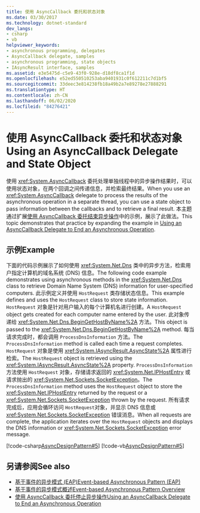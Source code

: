 ```yaml
---
title: 使用 AsyncCallback 委托和状态对象
ms.date: 03/30/2017
ms.technology: dotnet-standard
dev_langs:
- csharp
- vb
helpviewer_keywords:
- asynchronous programming, delegates
- AsyncCallback delegate, samples
- asynchronous programming, state objects
- IAsyncResult interface, samples
ms.assetid: e3e5475d-c5e9-43f0-928e-d18df8ca1f1d
ms.openlocfilehash: e52ed550510253aba9401931c0f612211c7d1bf5
ms.sourcegitcommit: 33deec3e814238fb18a49b2a7e89278e27888291
ms.translationtype: HT
ms.contentlocale: zh-CN
ms.lasthandoff: 06/02/2020
ms.locfileid: "84276421"
---
```

# <a name="using-an-asynccallback-delegate-and-state-object"></a><span data-ttu-id="e31d3-102">使用 AsyncCallback 委托和状态对象</span><span class="sxs-lookup"><span data-stu-id="e31d3-102">Using an AsyncCallback Delegate and State Object</span></span>
<span data-ttu-id="e31d3-103">使用 <xref:System.AsyncCallback> 委托处理单独线程中的异步操作结果时，可以使用状态对象，在两个回调之间传递信息，并检索最终结果。</span><span class="sxs-lookup"><span data-stu-id="e31d3-103">When you use an <xref:System.AsyncCallback> delegate to process the results of the asynchronous operation in a separate thread, you can use a state object to pass information between the callbacks and to retrieve a final result.</span></span> <span data-ttu-id="e31d3-104">本主题通过扩展[使用 AsyncCallback 委托结束异步操作](using-an-asynccallback-delegate-to-end-an-asynchronous-operation.md)中的示例，展示了此做法。</span><span class="sxs-lookup"><span data-stu-id="e31d3-104">This topic demonstrates that practice by expanding the example in [Using an AsyncCallback Delegate to End an Asynchronous Operation](using-an-asynccallback-delegate-to-end-an-asynchronous-operation.md).</span></span>  
  
## <a name="example"></a><span data-ttu-id="e31d3-105">示例</span><span class="sxs-lookup"><span data-stu-id="e31d3-105">Example</span></span>  
 <span data-ttu-id="e31d3-106">下面的代码示例展示了如何使用 <xref:System.Net.Dns> 类中的异步方法，检索用户指定计算机的域名系统 (DNS) 信息。</span><span class="sxs-lookup"><span data-stu-id="e31d3-106">The following code example demonstrates using asynchronous methods in the <xref:System.Net.Dns> class to retrieve Domain Name System (DNS) information for user-specified computers.</span></span> <span data-ttu-id="e31d3-107">此示例定义并使用 `HostRequest` 类存储状态信息。</span><span class="sxs-lookup"><span data-stu-id="e31d3-107">This example defines and uses the `HostRequest` class to store state information.</span></span> <span data-ttu-id="e31d3-108">`HostRequest` 对象是针对用户输入的每个计算机名进行创建。</span><span class="sxs-lookup"><span data-stu-id="e31d3-108">A `HostRequest` object gets created for each computer name entered by the user.</span></span> <span data-ttu-id="e31d3-109">此对象传递给 <xref:System.Net.Dns.BeginGetHostByName%2A> 方法。</span><span class="sxs-lookup"><span data-stu-id="e31d3-109">This object is passed to the <xref:System.Net.Dns.BeginGetHostByName%2A> method.</span></span> <span data-ttu-id="e31d3-110">每当请求完成时，都会调用 `ProcessDnsInformation` 方法。</span><span class="sxs-lookup"><span data-stu-id="e31d3-110">The `ProcessDnsInformation` method is called each time a request completes.</span></span> <span data-ttu-id="e31d3-111">`HostRequest` 对象是使用 <xref:System.IAsyncResult.AsyncState%2A> 属性进行检索。</span><span class="sxs-lookup"><span data-stu-id="e31d3-111">The `HostRequest` object is retrieved using the <xref:System.IAsyncResult.AsyncState%2A> property.</span></span> <span data-ttu-id="e31d3-112">`ProcessDnsInformation` 方法使用 `HostRequest` 对象，存储请求返回的 <xref:System.Net.IPHostEntry> 或请求抛出的 <xref:System.Net.Sockets.SocketException>。</span><span class="sxs-lookup"><span data-stu-id="e31d3-112">The `ProcessDnsInformation` method uses the `HostRequest` object to store the <xref:System.Net.IPHostEntry> returned by the request or a <xref:System.Net.Sockets.SocketException> thrown by the request.</span></span> <span data-ttu-id="e31d3-113">所有请求完成后，应用会循环访问 `HostRequest`对象，并显示 DNS 信息或 <xref:System.Net.Sockets.SocketException> 错误消息。</span><span class="sxs-lookup"><span data-stu-id="e31d3-113">When all requests are complete, the application iterates over the `HostRequest` objects and displays the DNS information or <xref:System.Net.Sockets.SocketException> error message.</span></span>  
  
 [!code-csharp[AsyncDesignPattern#5](../../../samples/snippets/csharp/VS_Snippets_CLR/AsyncDesignPattern/CS/AsyncDelegateWithStateObject.cs#5)]
 [!code-vb[AsyncDesignPattern#5](../../../samples/snippets/visualbasic/VS_Snippets_CLR/AsyncDesignPattern/VB/AsyncDelegateWithStateObject.vb#5)]  
  
## <a name="see-also"></a><span data-ttu-id="e31d3-114">另请参阅</span><span class="sxs-lookup"><span data-stu-id="e31d3-114">See also</span></span>

- [<span data-ttu-id="e31d3-115">基于事件的异步模式 (EAP)</span><span class="sxs-lookup"><span data-stu-id="e31d3-115">Event-based Asynchronous Pattern (EAP)</span></span>](event-based-asynchronous-pattern-eap.md)
- [<span data-ttu-id="e31d3-116">基于事件的异步模式概述</span><span class="sxs-lookup"><span data-stu-id="e31d3-116">Event-based Asynchronous Pattern Overview</span></span>](event-based-asynchronous-pattern-overview.md)
- [<span data-ttu-id="e31d3-117">使用 AsyncCallback 委托停止异步操作</span><span class="sxs-lookup"><span data-stu-id="e31d3-117">Using an AsyncCallback Delegate to End an Asynchronous Operation</span></span>](using-an-asynccallback-delegate-to-end-an-asynchronous-operation.md)
